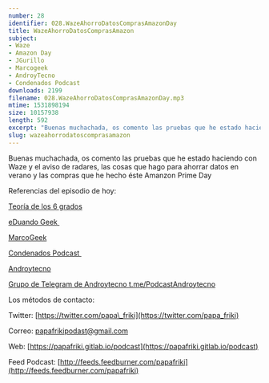 ```yaml
---
number: 28
identifier: 028.WazeAhorroDatosComprasAmazonDay
title: WazeAhorroDatosComprasAmazon
subject:
- Waze
- Amazon Day
- JGurillo
- Marcogeek
- AndroyTecno
- Condenados Podcast
downloads: 2199
filename: 028.WazeAhorroDatosComprasAmazonDay.mp3
mtime: 1531898194
size: 10157938
length: 592
excerpt: "Buenas muchachada, os comento las pruebas que he estado haciendo con Waze y el aviso de radares, las cosas que hago para ahorrar datos en verano y las compras que he hecho éste Amanzon Prime Day  \n\nReferencias del episodio de hoy:\n\n[Teoría de los 6 grados](https://es.wikipedia.org/wiki/Seis_grados_de_separaci%C3%B3n)  \n\n[eDuando Geek ](https://educandogeek.github.io/)\n\n[MarcoGeek](https://www.ivoox.com/podcast-marcogeek_sq_f1151977_1.html)  \n\n[Condenados Podcast ](http://www.condenadospodcast.com/)  \n\n[Androytecno](http://and"
slug: wazeahorrodatoscomprasamazon
---
```

Buenas muchachada, os comento las pruebas que he estado haciendo con Waze y el aviso de radares, las cosas que hago para ahorrar datos en verano y las compras que he hecho éste Amanzon Prime Day

Referencias del episodio de hoy:

[Teoría de los 6 grados](https://es.wikipedia.org/wiki/Seis_grados_de_separaci%C3%B3n)

[eDuando Geek ](https://educandogeek.github.io/)

[MarcoGeek](https://www.ivoox.com/podcast-marcogeek_sq_f1151977_1.html)

[Condenados Podcast ](http://www.condenadospodcast.com/)

[Androytecno](http://androytecno.com/)

[Grupo de Telegram de Androytecno t.me/PodcastAndroytecno ](t.me/PodcastAndroytecno)

Los métodos de contacto:

Twitter: [https://twitter.com/papa\_friki](https://twitter.com/papa_friki)

Correo: [papafrikipodast@gmail.com](https://archive.org/details/papafrikipodast@gmail.com)

Web: [https://papafriki.gitlab.io/podcast](https://papafriki.gitlab.io/podcast)

Feed Podcast: [http://feeds.feedburner.com/papafriki](http://feeds.feedburner.com/papafriki)